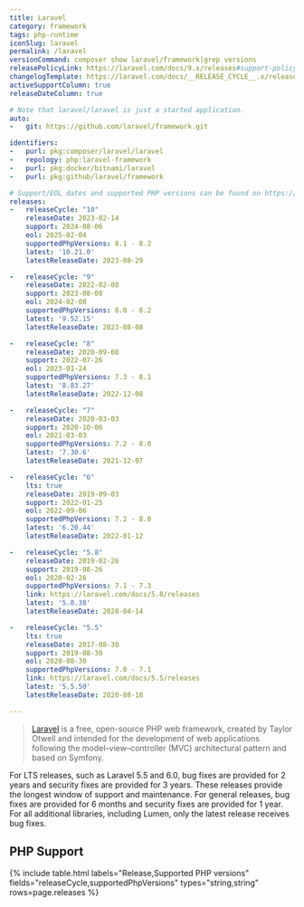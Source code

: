 ```yaml
---
title: Laravel
category: framework
tags: php-runtime
iconSlug: laravel
permalink: /laravel
versionCommand: composer show laravel/framework|grep versions
releasePolicyLink: https://laravel.com/docs/9.x/releases#support-policy
changelogTemplate: https://laravel.com/docs/__RELEASE_CYCLE__.x/releases
activeSupportColumn: true
releaseDateColumn: true

# Note that laravel/laravel is just a started application.
auto:
-   git: https://github.com/laravel/framework.git

identifiers:
-   purl: pkg:composer/laravel/laravel
-   repology: php:laravel-framework
-   purl: pkg:docker/bitnami/laravel
-   purl: pkg:github/laravel/framework

# Support/EOL dates and supported PHP versions can be found on https://laravel.com/docs/9.x/releases#support-policy
releases:
-   releaseCycle: "10"
    releaseDate: 2023-02-14
    support: 2024-08-06
    eol: 2025-02-04
    supportedPhpVersions: 8.1 - 8.2
    latest: '10.21.0'
    latestReleaseDate: 2023-08-29

-   releaseCycle: "9"
    releaseDate: 2022-02-08
    support: 2023-08-08
    eol: 2024-02-08
    supportedPhpVersions: 8.0 - 8.2
    latest: '9.52.15'
    latestReleaseDate: 2023-08-08

-   releaseCycle: "8"
    releaseDate: 2020-09-08
    support: 2022-07-26
    eol: 2023-01-24
    supportedPhpVersions: 7.3 - 8.1
    latest: '8.83.27'
    latestReleaseDate: 2022-12-08

-   releaseCycle: "7"
    releaseDate: 2020-03-03
    support: 2020-10-06
    eol: 2021-03-03
    supportedPhpVersions: 7.2 - 8.0
    latest: '7.30.6'
    latestReleaseDate: 2021-12-07

-   releaseCycle: "6"
    lts: true
    releaseDate: 2019-09-03
    support: 2022-01-25
    eol: 2022-09-06
    supportedPhpVersions: 7.2 - 8.0
    latest: '6.20.44'
    latestReleaseDate: 2022-01-12

-   releaseCycle: "5.8"
    releaseDate: 2019-02-26
    support: 2019-08-26
    eol: 2020-02-26
    supportedPhpVersions: 7.1 - 7.3
    link: https://laravel.com/docs/5.8/releases
    latest: '5.8.38'
    latestReleaseDate: 2020-04-14

-   releaseCycle: "5.5"
    lts: true
    releaseDate: 2017-08-30
    support: 2019-08-30
    eol: 2020-08-30
    supportedPhpVersions: 7.0 - 7.1
    link: https://laravel.com/docs/5.5/releases
    latest: '5.5.50'
    latestReleaseDate: 2020-08-18

---
```


> [Laravel](https://laravel.com/) is a free, open-source PHP web framework, created by Taylor Otwell
> and intended for the development of web applications following the model–view–controller (MVC)
> architectural pattern and based on Symfony.

For LTS releases, such as Laravel 5.5 and 6.0, bug fixes are provided for 2 years and security fixes
are provided for 3 years. These releases provide the longest window of support and maintenance. For
general releases, bug fixes are provided for 6 months and security fixes are provided for 1 year.
For all additional libraries, including Lumen, only the latest release receives bug fixes.

## PHP Support

{% include table.html
labels="Release,Supported PHP versions"
fields="releaseCycle,supportedPhpVersions"
types="string,string"
rows=page.releases %}

